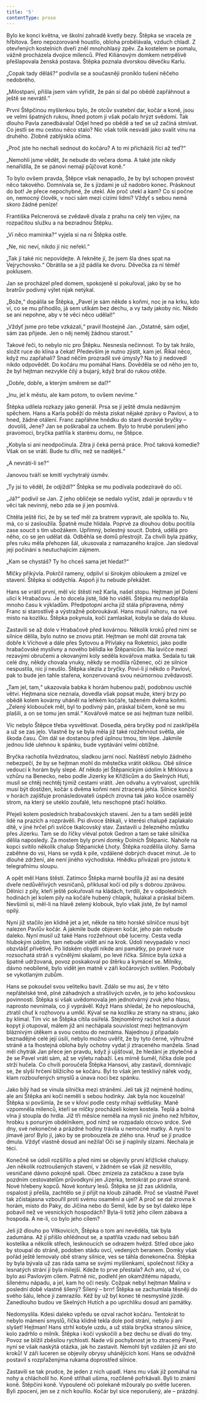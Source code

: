 ```yaml
---
title: '5'
contentType: prose
---
```


<section>

Bylo ke konci května, ve školní zahradě kvetly bezy. Štěpka se vracela ze hřbitova. Šero nepozorovaně houstlo, obloha probělávala, vzduch chladl. Z otevřených kostelních dveří zněl mnohohlasý zpěv. Za kostelem se pomalu, vážně procházela dvojice milenců. Před Kiliánovým domkem netrpělivě přešlapovala ženská postava. Štěpka poznala dvorskou děvečku Karlu.

„Copak tady děláš?“ podivila se a současněji proniklo tušení něčeho nedobrého.

„Milostpaní, přišla jsem vám vyřídit, že pán si dal po obědě zapřáhnout a ještě se nevrátil.“

První Štěpčinou myšlenkou bylo, že otcův svatební dar, kočár a koně, jsou ve velmi špatných rukou, ihned potom ji však počalo hrýzt svědomí. Tak dlouho Pavla zanedbávala! Odjel hned po obědě a teď se už začíná stmívat. Co jestli se mu cestou něco stalo? Nic však tolik nesvádí jako svalit vinu na druhého. Zlobně zablýskla očima.

„Proč jste ho nechali sednout do kočáru? A to mi přicházíš říci až teď?“

„Nemohli jsme vědět, že nebude do večera doma. A také jste nikdy nenařídila, že se pánovi nemají půjčovat koně.“

To bylo ovšem pravda, Štěpce však nenapadlo, že by byl schopen provést něco takového. Domnívala se, že s jízdami je už nadobro konec. Prásknout do bot! Je přece nepochybné, že utekl. Ale proč utekl a kam? Co si počne on, nemocný člověk, v noci sám mezi cizími lidmi? Vždyť s sebou nemá skoro žádné peníze!

Františka Pelcnerová se zvědavě dívala z prahu na celý ten výjev, na rozpačitou služku a na bezradnou Štěpku.

„Ví něco maminka?“ vyjela si na ni Štěpka ostře.

„Ne, nic neví, nikdo jí nic neřekl.“

„Tak jí také nic nepovídejte. A řekněte jí, že jsem šla dnes spat na Vejrychovsko.“ Obrátila se a již pádila ke dvoru. Děvečka za ní téměř poklusem.

Jan se procházel před domem, spokojeně si pokuřoval, jako by se ho bratrův podivný výlet nijak netýkal.

„Bože,“ dopálila se Štěpka, „Pavel je sám někde s koňmi, noc je na krku, kdo ví, co se mu přihodilo, já sem utíkám bez dechu, a vy tady jakoby nic. Nikdo se ani nepohne, aby v té věci něco udělal!“

„Vždyť jsme pro tebe vzkázali,“ pravil lhostejně Jan. „Ostatně, sám odjel, sám zas přijede. Jen o něj neměj žádnou starost.“

Takové řeči, to nebylo nic pro Štěpku. Nesnesla nečinnost. To by tak hrálo, složit ruce do klína a čekat! Především je nutno zjistit, kam jel. Říkal něco, když mu zapřahali? Snad něčím prozradil své úmysly? Na to jí nedovedl nikdo odpovědět. Do kočáru mu pomáhal Hans. Dověděla se od něho jen to, že byl hejtman nezvykle čilý a bujarý, když bral do rukou otěže.

„Dobře, dobře, a kterým směrem se dal?“

„Inu, jel k městu, ale kam potom, to ovšem nevíme.“

Štěpka udílela rozkazy jako generál. Prsa se jí ještě dmula nedávným spěchem. Hans a Karla poběží do města získat nějaké zprávy o Pavlovi, a to hned, žádné otálení. Franc zapřáhne hnědku do staré dvorské bryčky – dovolíš, Jene? Jan se poškrabal za uchem. Bylo to hrubé porušení jeho pravomoci, bryčka patřila k starému domu, ne Štěpce.

„Kobyla si ani neodpočinula. Zítra ji čeká perná práce. Proč taková komedie? Však on se vrátí. Bude tu dřív, než se naděješ.“

„A nevrátí-li se?“

Janovou tváří se kmitl vychytralý úsměv.

„Ty jsi to věděl, že odjíždí?“ Štěpka se mu podívala podezíravě do očí.

„Já?“ podivil se Jan. Z jeho obličeje se nedalo vyčíst, zdali je opravdu v té věci tak nevinný, nebo zda se jí jen posmívá.

Chtěla ještě říci, že by se teď měl za bratrem vypravit, ale spolkla to. Nu, má, co si zasloužila. Špatně muže hlídala. Poprvé za dlouhou dobu pocítila zase soucit s tím ubožákem. Upřímný, bolestný soucit. Dobrá, udělá pro něho, co se jen udělat dá. Odběhla se domů přestrojit. Za chvíli byla zpátky, přes ruku měla přehozen šál, ukusovala z namazaného krajíce. Jan sledoval její počínání s neutuchajícím zájmem.

„Kam se chystáš? Ty ho chceš sama jet hledat?“

Mlčky přikývla. Pokrčil rameny, odplivl si širokým obloukem a zmizel ve stavení. Štěpka si oddychla. Aspoň jí tu nebude překážet.

Hans se vrátil první, měl víc štěstí než Karla, našel stopu. Hejtman jel Dolení ulicí k Hrabačovu. Je to docela jisté, lidé ho viděli. Štěpka mu nedopřála mnoho času k výkladům. Předpotopní archa již stála připravena, němý Franc si starostlivě a výstražně pobroukával. Hans musil nahoru, na své místo na kozlíku. Štěpka pokynula, kočí zamlaskal, kobyla se dala do klusu.

Zastavili se až dole v Hrabačově před kovárnou. Několik kroků před nimi se silnice dělila, bylo nutno se znovu ptát. Hejtman se mohl dát zrovna tak dobře k Víchové a dále přes Sytovou a Přívlaky na Roketnici, jako podle hrabačovské myslivny a nového bělidla ke Štěpanicům. Na lavičce mezi rezavými obručemi a okovanými koly seděla kovářova matka. Sedala tu tak celé dny, někdy chovala vnuky, někdy se modlila růženec, oči ze silnice nespustila, nic jí neušlo. Štěpka slezla z bryčky. Poví-li jí někdo o Pavlovi, pak to bude jen tahle stařena, konzervovaná svou neúmornou zvědavostí.

„Tam jel, tam,“ ukazovala babka k horám hubenou paží, podobnou uschlé větvi. Hejtmana sice neznala, dovedla však popsat muže, který brzy po obědě kolem kovárny uháněl na lehkém kočáře, taženém dvěma koňmi. „Zelený klobouček měl, byl to podivný pán, práskal bičem, koně se mu plašili, a on se tomu jen smál.“ Kovářově matce se asi hejtman tuze nelíbil.

Víc nebylo Štěpce třeba vysvětlovat. Dosedla, péra bryčky pod ní zaskřípěla a už se zas jelo. Vlastně by se byla měla již také rozžehnout světla, ale škoda času. Čím dál se dostanou před úplnou tmou, tím lépe. Jakmile jednou lidé ulehnou k spánku, bude vyptávání velmi obtížné.

Bryčka rachotila hvězdnatou, sladkou jarní nocí. Naštěstí nebylo žádného nebezpečí, že by se hejtman mohl do městečka vrátit oklikou. Obě silnice vedoucí k horám byly slepé. Ať někdo jel Štěpanickým údolím k Mrklovu a vzhůru na Benecko, nebo podle Jizerky ke Křižlicům a do Skelných Hutí, musil se chtěj nechtěj týmiž cestami vrátit. Jen odvahu a vytrvalost, uprchlík musí být dostižen, kočár s dvěma koňmi není ztracená jehla. Silnice končící v horách zajišťuje pronásledovateli úspěch zrovna tak jako kočce osamělý strom, na který se uteklo zoufalé, letu neschopné ptačí holátko.

Přejeli kolem posledních hrabačovských stavení. Jen tu a tam seděli ještě lidé na prazích a rozprávěli. Psi divoce štěkali, v kterési chalupě zaplakalo dítě, v jiné hrčel při svíčce tkalcovský stav. Zastavili u železného můstku přes Jizerku. Tam se do říčky vléval potok Gedron a tam se také silnička dělila naposledy. Za mostem byly první domky Dolních Štěpanic. Nahoře na kopci svítilo několik chalup Štěpanické Lhoty. Štěpka rozdělila úlohy. Sama zaběhne do vsi, Hans se vydá k pile, vzdálené dobrých dvacet minut. Je to dlouhé zdržení, ale není jiného východiska. Hnědku přivázali pro jistotu k telegrafnímu sloupu.

A opět měl Hans štěstí. Zatímco Štěpka marně bouřila již asi na desáté dveře nedůvěřivých vesničanů, přiklusal kočí od pily s dobrou zprávou. Dělníci z pily, kteří ještě pokuřovali na kládách, tvrdili, že v odpoledních hodinách jel kolem pily na kočáře hubený chlapík, hulákal a práskal bičem. Nevšimli si, měl-li na hlavě zelený klobouk, bylo však jisté, že byl namol opilý.

Nyní již stačilo jen klidně jet a jet, někde na této horské silničce musí být nalezen Pavlův kočár. A jakmile bude objeven kočár, jeho pán nebude daleko. Nyní musil už také Hans rozžehnout obě lucerny. Cesta vedla hlubokým údolím, tam nebude vidět ani na krok. Údolí nevypadalo v noci obzvlášť přívětivě. Po lidském obydlí nikde ani památky, po pravé ruce rozsochatá stráň s vyčnělými skalami, po levé říčka. Silnice byla úzká a špatně udržovaná, povoz poskakoval po štěrku a kymácel se. Milníky, dávno neobílené, bylo vidět jen matně v záři kočárových svítilen. Podobaly se vykotlaným zubům.

Hans se pokoušel svou velitelku bavit. Zdálo se mu asi, že v této nepřátelské tmě, plné záhadných a strašlivých ozvěn, je to jeho kočovskou povinností. Štěpka si však uvědomovala jen jednotvárný zvuk jeho hlasu, naprosto nevnímala, co jí vyprávěl. Když Hans shledal, že ho neposlouchá, ztratil chuť k rozhovoru a umlkl. Kýval se na kozlíku ze strany na stranu, jako by klímal. Tím víc se Štěpka cítila osiřelá. Stejnoměrný rachot kol a dusot kopyt ji otupoval, málem již ani nechápala souvislost mezi hejtmanovým bláznivým útěkem a svou cestou do neznáma. Najednou jí připadalo beznadějné celé její úsilí, nebylo možno uvěřit, že by tyto černé, výhružné stráně a ta lhostejná obloha byly ochotny vydat jí ztraceného manžela. Snad měl chytrák Jan přece jen pravdu, když ji ujišťoval, že hledání je zbytečné a že se Pavel vrátí sám, až se výletu nabaží. Les mírně šuměl, říčka dole pod strží hučela. Co chvíli poroučela Štěpka Hansovi, aby zastavil, domnívajíc se, že slyší hrčení blížícího se kočáru. Byl to však jen tesklivý nářek vody, klam rozbouřených smyslů a únava noci bez spánku.

Jako bílý had se vinula silnička mezi stráněmi. Jeli tak již nejméně hodinu, ale ani Štěpka ani kočí neměli s sebou hodinky. Jak byla noc kouzelná! Štěpka si povšimla, že se v křoví podle cesty míhají světlušky. Maně vzpomněla milenců, kteří se mlčky procházeli kolem kostela. Teplá a bolná vlna jí stoupla do hrdla. Již tři měsíce neměla na mysli nic jiného než hřbitov, hrobku s ponurým obdélníkem, pod nímž se rozpadalo otcovo srdce. Své dny, své nekonečné a prázdné hodiny trávila u nemocné matky. A nyní to jímavé jaro! Bylo jí, jako by se probouzela ze zlého sna. Hruď se jí prudce dmula. Vždyť vlastně dosud ani nežila! Oči se jí naplnily slzami. Nechala je téci.

Konečně se údolí rozšířilo a před nimi se objevily první křižlické chalupy. Jen několik roztroušených stavení, v žádném se však již nesvítilo, vesničané dávno pokojně spali. Obec zmizela za zatáčkou a zase byla pozdním cestovatelům průvodkyní jen Jizerka, tentokrát po pravé straně. Nové hřebeny kopců. Nové kontury lesů. Štěpka se již zas uklidnila, ospalost ji přešla, zachtělo se jí přijít na kloub záhadě. Proč se vlastně Pavel tak zčistajasna vzbouřil proti svému osamění a ujel? A proč se dal zrovna k horám, místo do Paky, do Jičína nebo do Semil, kde by se byl daleko lépe pobavil než ve vesnických hospodách? Byla-li totiž jeho cílem zábava a hospoda. A ne-li, co bylo jeho cílem?

Jeli již dlouho po Vítkovicích, Štěpka o tom ani nevěděla, tak byla zadumána. Až jí přišlo ohlédnout se, a spatřila vzadu nad sebou báň kostelíka a několik střech, lesknoucích se odrazem hvězd. Střed obce jako by stoupal do stráně, podoben stádu ovcí, vedených beranem. Domky však pořád ještě lemovaly obě strany silnice, ves se táhla donekonečna. Štěpka by byla bývala už zas ráda sama se svými myšlenkami, společnost říčky a lesnatých strání jí byla milejší. Kdeže to prve přestala? Ach ano, už ví, co bylo asi Pavlovým cílem. Patrně nic, podlehl jen okamžitému nápadu, šílenému nápadu, a jel, kam ho oči nesly. Cožpak nebyl hejtman Malina v poslední době vlastně šílený? Šílený – brrr! Štěpka se zachumlala těsněji do svého šálu, lehce ji zamrazilo. Kéž by už byl konec té nesmyslné jízdě. Zanedlouho budou ve Skelných Hutích a po uprchlíku dosud ani památky.

Nedomyslila. Kdesi daleko vpředu se ozval rachot kočáru. Tentokrát to nebylo mámení smyslů, říčka klidně tekla dole pod strání, nebylo ji ani slyšet! Hejtman! Hans strhl kobyle uzdu, a už stála bryčka stranou silnice, kolo zadrhlo o milník. Štěpka i kočí vyskočili a bez dechu se dívali do tmy. Povoz se blížil zběsilou rychlostí. Nade vši pochybnost je to ztracený Pavel, nyní se však naskýtá otázka, jak ho zastavit. Nemohl být vzdálen již ani sto kroků! V záři luceren se objevily obrysy uhánějících koní. Hans se odvážně postavil s rozpřaženýma rukama doprostřed silnice.

Zastavili se tak prudce, že jeden z nich upadl. Hans mu však již pomáhal na nohy a chlácholil ho. Koně stříhali ušima, rozčileně pofrkávali. Byli to známí koně. Štěpčini koně. Vypoulené oči polekaně mžouraly po světle luceren. Byli zpocení, jen se z nich kouřilo. Kočár byl sice neporušený, ale – prázdný.

</section>
